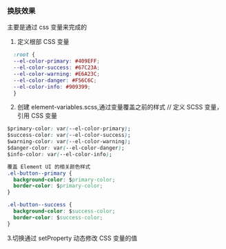 ### 换肤效果

主要是通过 css 变量来完成的

1. 定义根部 CSS 变量
  ```css
    :root {
    --el-color-primary: #409EFF;
    --el-color-success: #67C23A;
    --el-color-warning: #E6A23C;
    --el-color-danger: #F56C6C;
    --el-color-info: #909399;
    }
  ```
2. 创建 element-variables.scss,通过变量覆盖之前的样式
  // 定义 SCSS 变量，引用 CSS 变量
  ```css
  $primary-color: var(--el-color-primary);
  $success-color: var(--el-color-success);
  $warning-color: var(--el-color-warning);
  $danger-color: var(--el-color-danger);
  $info-color: var(--el-color-info);

  覆盖 Element UI 的相关颜色样式
  .el-button--primary {
    background-color: $primary-color;
    border-color: $primary-color;
  }

  .el-button--success {
    background-color: $success-color;
    border-color: $success-color;
  }
  ```
3.切换通过 setProperty 动态修改 CSS 变量的值

<template>
  <div>
    <el-button @click="changeTheme('light')">Light Theme</el-button>
    <el-button @click="changeTheme('dark')">Dark Theme</el-button>

    <el-button type="primary">Primary Button</el-button>
    <el-button type="success">Success Button</el-button>

  </div>
</template>

<script>
export default {
  methods: {
    changeTheme(theme) {
      const themes = {
        light: {
          '--el-color-primary': '#409EFF',
          '--el-color-success': '#67C23A',
        },
        dark: {
          '--el-color-primary': '#1D1E1F',
          '--el-color-success': '#52C41A',
        }
      };

      const selectedTheme = themes[theme];
      for (const key in selectedTheme) {
        document.documentElement.style.setProperty(key, selectedTheme[key]);
      }
    }
  }
}
</script>

<style>
/* 覆盖 Element UI 的样式 */
:root {
  --el-color-primary: #409EFF;
  --el-color-success: #67C23A;
}

.el-button--primary {
  background-color: var(--el-color-primary);
  border-color: var(--el-color-primary);
}

.el-button--success {
  background-color: var(--el-color-success);
  border-color: var(--el-color-success);
}
</style>
